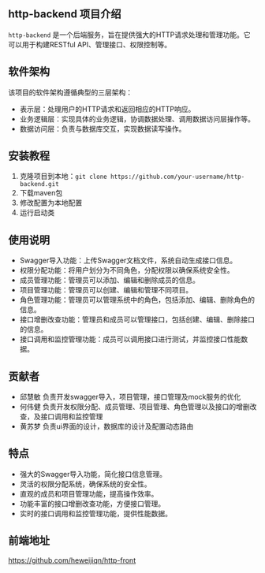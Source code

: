 ## http-backend 项目介绍

`http-backend` 是一个后端服务，旨在提供强大的HTTP请求处理和管理功能。它可以用于构建RESTful API、管理接口、权限控制等。

## 软件架构

该项目的软件架构遵循典型的三层架构：

- 表示层：处理用户的HTTP请求和返回相应的HTTP响应。
- 业务逻辑层：实现具体的业务逻辑，协调数据处理、调用数据访问层操作等。
- 数据访问层：负责与数据库交互，实现数据读写操作。

## 安装教程

1. 克隆项目到本地：`git clone https://github.com/your-username/http-backend.git`
2. 下载maven包
3. 修改配置为本地配置
4. 运行启动类


## 使用说明

- Swagger导入功能：上传Swagger文档文件，系统自动生成接口信息。
- 权限分配功能：将用户划分为不同角色，分配权限以确保系统安全性。
- 成员管理功能：管理员可以添加、编辑和删除成员的信息。
- 项目管理功能：管理员可以创建、编辑和管理不同项目。
- 角色管理功能：管理员可以管理系统中的角色，包括添加、编辑、删除角色的信息。
- 接口增删改查功能：管理员和成员可以管理接口，包括创建、编辑、删除接口的信息。
- 接口调用和监控管理功能：成员可以调用接口进行测试，并监控接口性能数据。

## 贡献者
- 邱慧敏
负责开发swagger导入，项目管理，接口管理及mock服务的优化
- 何伟健
负责开发权限分配、成员管理、项目管理、角色管理以及接口的增删改查，及接口调用和监控管理
- 黄苏梦
负责ui界面的设计，数据库的设计及配置动态路由



## 特点

- 强大的Swagger导入功能，简化接口信息管理。
- 灵活的权限分配系统，确保系统的安全性。
- 直观的成员和项目管理功能，提高操作效率。
- 功能丰富的接口增删改查功能，方便接口管理。
- 实时的接口调用和监控管理功能，提供性能数据。


## 前端地址
https://github.com/heweijiqn/http-front
